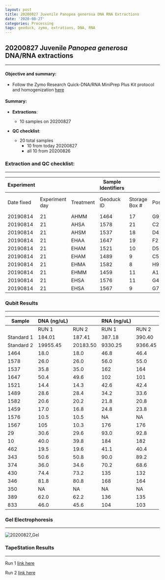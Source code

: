 ```yaml
---
layout: post
title: 20200827 Juvenile Panopea generosa DNA RNA Extractions
date: '2020-08-27'
categories: Processing
tags: geoduck, zymo, extrations, DNA, RNA
---
```

## 20200827 Juvenile *Panopea generosa* DNA/RNA extractions
----------

#### **Objective and summary:**

- Follow the Zymo Research Quick-DNA/RNA MiniPrep Plus Kit protocol and homogenization [here](https://github.com/SamGurr/SamJGurr_Lab_Notebook/blob/master/_posts/2020-08-19-Updated-protocol-DNA-RNA-Extraction-of-geoduck-samples-(Zymo-kit).md)


#### Summary:
  - **Extractions**:
    - 10 samples on 20200827

  - **QC checklist**:
    - 20 total samples
      - 10 from today 20200827
      - all 10 from 20200826


### **Extraction and QC checklist:**
----------

| Experiment  | | | Sample Identifiers | | | Extraction and QC | | |  |
| ---| --- |  --- | --- | ---| --- | --- | --- | --- | --- |
| Date fixed | Experiment day | Treatment | Geoduck ID | Storage Box # | Position | Extraction Date | Qubit completed (Y/N) | Gel completed (Y/N) | TapeStation completed (Y/N) |
| 20190814 | 21  | AHMM | 1464  | 17 | G9 | 20200827  | Y | Y | Y |
| 20190814 | 21  | AHSA | 1578  | 21 | C2 | 20200827  | Y | Y | Y |
| 20190814 | 21  | AHSM | 1537  | 18 | D4 | 20200827  | Y | Y | Y |
| 20190814 | 21  | EHAA | 1647  | 19 | F2 | 20200827  | Y | Y | Y |
| 20190814 | 21  | EHAM | 1521  | 10 | D5 | 20200827  | Y | Y | Y |
| 20190814 | 21  | EHAM | 1489  | 9  | C5 | 20200827  | Y | Y | Y |
| 20190814 | 21  | EHMA | 1582  | 8  | H9 | 20200827  | Y | Y | Y |
| 20190814 | 21  | EHMM | 1459  | 11 | A1 | 20200827  | Y | Y | Y |
| 20190814 | 21  | EHSA | 1576  | 11 | G4 | 20200827  | Y | Y | Y |
| 20190814 | 21  | EHSA | 1567  | 9  | G7 | 20200827  | Y | Y | Y |

### Qubit Results
----------

| Sample      | DNA (ng/uL)  |              |   RNA (ng/uL) 	|                |
| ------      | -----------  |       -      |  -------------  |        -       |
|             |    RUN 1     |     RUN 2    |      RUN 1      |     RUN 2      |
| Standard 1 	|    184.01    |    187.41    |      387.18   	|     390.40     |
| Standard 2 	|   19955.45   |   20183.50   |     9330.25   	|     9366.45    |
| 1464       	|     18.0     |     18.0     |      46.8      	|      46.4      |
| 1578       	|     26.0     |     26.0     |      56.0      	|      55.0      |
| 1537       	|     35.8     |     35.0     |      162      	|      164       |
| 1647       	|     50.4     |     49.6     |      102      	|      101       |
| 1521       	|     14.4     |     14.3     |      42.6     	|      42.4      |
| 1489       	|     28.6     |     28.4     |      34.2      	|      33.6      |
| 1582       	|     20.6     |     20.2     |      21.8     	|      20.8      |
| 1459       	|     17.0     |     16.8     |      24.8     	|      23.8      |
| 1576       	|     10.5     |     10.5     |      NA       	|      NA        |
| 1567       	|     105      |     10.3     |      176      	|      176       |
| 29        	|     30.6     |     29.6     |      93.0      	|      92.8      |
| 10        	|     40.0     |     39.8     |      184       	|      182       |
| 462       	|     19.5     |     19.6     |      41.1     	|      40.4      |
| 343       	|     50.6     |     50.8     |      90.0     	|      89.2      |
| 374       	|     36.0     |     34.6     |      70.2     	|      68.6      |
| 430       	|     74.4     |     73.2     |      135       	|      132       |
| 346       	|     81.8     |     80.8     |      168      	|      164       |
| 350       	|     NA       |     NA       |      NA       	|      NA        |
| 389       	|     62.0     |     62.2     |      136      	|      135       |
| 833       	|     46.0     |     45.6     |      104      	|      103       |


### Gel Electrophoresis
----------

![20200827_Gel](https://samgurr.github.io/SamJGurr_Lab_Notebook/images/20200827_Gel.jpg "gel_20200827")


### TapeStation Results
----------

Run 1 [link here](https://github.com/SamGurr/SamJGurr_Lab_Notebook/blob/master/images/2020-08-27%20-%2016.55.16.pdf)

Run 2 [link here](https://github.com/SamGurr/SamJGurr_Lab_Notebook/blob/master/images/2020-08-27%20-%2017.17.31.pdf)
